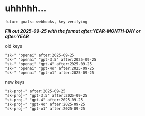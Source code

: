 # uhhhhh...

`future goals: webhooks, key verifying`



***Fill out 2025-09-25 with the format after:YEAR-MONTH-DAY or after:YEAR***

old keys
```
"sk-" "openai" after:2025-09-25
"sk-" "openai" "gpt-3.5" after:2025-09-25
"sk-" "openai" "gpt-4" after:2025-09-25
"sk-" "openai" "gpt-4o" after:2025-09-25
"sk-" "openai" "gpt-o1" after:2025-09-25
```

new keys
```
"sk-proj-" after:2025-09-25
"sk-proj-" "gpt-3.5" after:2025-09-25
"sk-proj-" "gpt-4" after:2025-09-25
"sk-proj-" "gpt-4o" after:2025-09-25
"sk-proj-" "gpt-o1" after:2025-09-25
```

